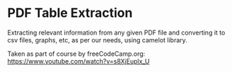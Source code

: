 # PDF Table Extraction 

Extracting relevant information from any given PDF file and converting it to csv files, graphs, etc, as per our needs, using camelot library. 

Taken as part of course by freeCodeCamp.org: https://www.youtube.com/watch?v=s8XjEuplx_U
